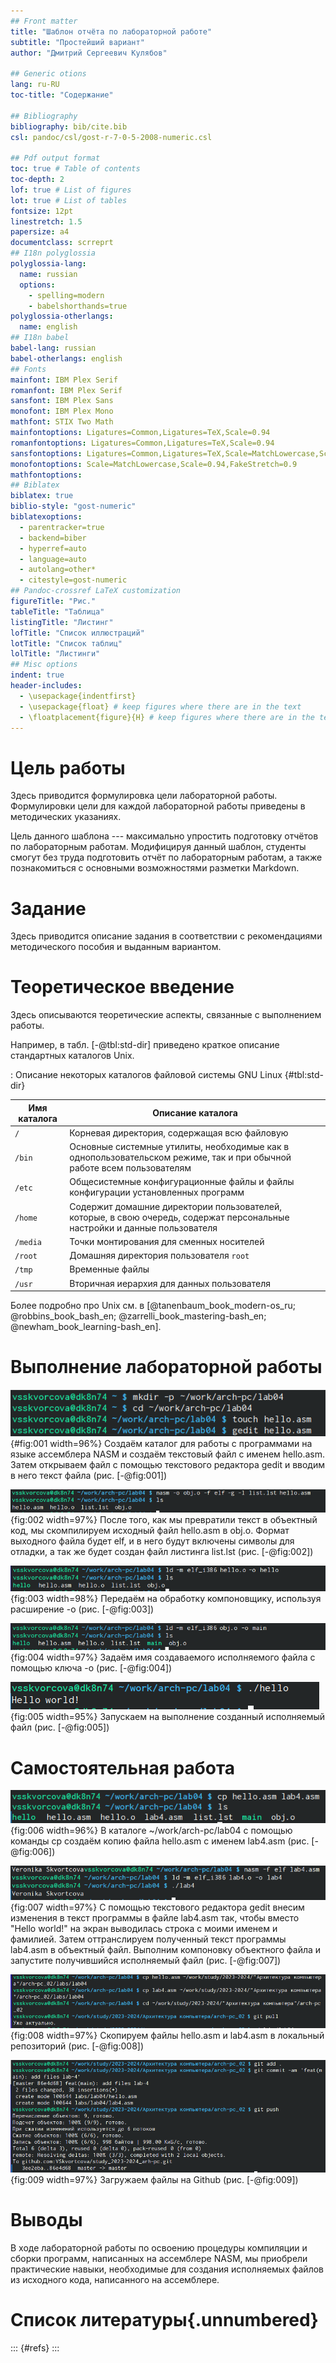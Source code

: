 ```yaml
---
## Front matter
title: "Шаблон отчёта по лабораторной работе"
subtitle: "Простейший вариант"
author: "Дмитрий Сергеевич Кулябов"

## Generic otions
lang: ru-RU
toc-title: "Содержание"

## Bibliography
bibliography: bib/cite.bib
csl: pandoc/csl/gost-r-7-0-5-2008-numeric.csl

## Pdf output format
toc: true # Table of contents
toc-depth: 2
lof: true # List of figures
lot: true # List of tables
fontsize: 12pt
linestretch: 1.5
papersize: a4
documentclass: scrreprt
## I18n polyglossia
polyglossia-lang:
  name: russian
  options:
	- spelling=modern
	- babelshorthands=true
polyglossia-otherlangs:
  name: english
## I18n babel
babel-lang: russian
babel-otherlangs: english
## Fonts
mainfont: IBM Plex Serif
romanfont: IBM Plex Serif
sansfont: IBM Plex Sans
monofont: IBM Plex Mono
mathfont: STIX Two Math
mainfontoptions: Ligatures=Common,Ligatures=TeX,Scale=0.94
romanfontoptions: Ligatures=Common,Ligatures=TeX,Scale=0.94
sansfontoptions: Ligatures=Common,Ligatures=TeX,Scale=MatchLowercase,Scale=0.94
monofontoptions: Scale=MatchLowercase,Scale=0.94,FakeStretch=0.9
mathfontoptions:
## Biblatex
biblatex: true
biblio-style: "gost-numeric"
biblatexoptions:
  - parentracker=true
  - backend=biber
  - hyperref=auto
  - language=auto
  - autolang=other*
  - citestyle=gost-numeric
## Pandoc-crossref LaTeX customization
figureTitle: "Рис."
tableTitle: "Таблица"
listingTitle: "Листинг"
lofTitle: "Список иллюстраций"
lotTitle: "Список таблиц"
lolTitle: "Листинги"
## Misc options
indent: true
header-includes:
  - \usepackage{indentfirst}
  - \usepackage{float} # keep figures where there are in the text
  - \floatplacement{figure}{H} # keep figures where there are in the text
---
```


# Цель работы

Здесь приводится формулировка цели лабораторной работы. Формулировки
цели для каждой лабораторной работы приведены в методических
указаниях.

Цель данного шаблона --- максимально упростить подготовку отчётов по
лабораторным работам.  Модифицируя данный шаблон, студенты смогут без
труда подготовить отчёт по лабораторным работам, а также познакомиться
с основными возможностями разметки Markdown.

# Задание

Здесь приводится описание задания в соответствии с рекомендациями
методического пособия и выданным вариантом.

# Теоретическое введение

Здесь описываются теоретические аспекты, связанные с выполнением работы.

Например, в табл. [-@tbl:std-dir] приведено краткое описание стандартных каталогов Unix.

: Описание некоторых каталогов файловой системы GNU Linux {#tbl:std-dir}

| Имя каталога | Описание каталога                                                                                                          |
|--------------|----------------------------------------------------------------------------------------------------------------------------|
| `/`          | Корневая директория, содержащая всю файловую                                                                               |
| `/bin `      | Основные системные утилиты, необходимые как в однопользовательском режиме, так и при обычной работе всем пользователям     |
| `/etc`       | Общесистемные конфигурационные файлы и файлы конфигурации установленных программ                                           |
| `/home`      | Содержит домашние директории пользователей, которые, в свою очередь, содержат персональные настройки и данные пользователя |
| `/media`     | Точки монтирования для сменных носителей                                                                                   |
| `/root`      | Домашняя директория пользователя  `root`                                                                                   |
| `/tmp`       | Временные файлы                                                                                                            |
| `/usr`       | Вторичная иерархия для данных пользователя                                                                                 |

Более подробно про Unix см. в [@tanenbaum_book_modern-os_ru; @robbins_book_bash_en; @zarrelli_book_mastering-bash_en; @newham_book_learning-bash_en].

# Выполнение лабораторной работы

![Создание каталога](image/01.png){#fig:001 width=96%}
Создаём каталог для работы с программами на языке ассемблера NASM и создаём текстовый файл с именем hello.asm. Затем открываем файл с помощью текстового редактора gedit и вводим в него текст файла (рис. [-@fig:001])

![Превращение в объектный код](image/02.png){fig:002 width=97%}
После того, как мы превратили текст в объектный код, мы скомпилируем исходный файл hello.asm в obj.o. Формат выходного файла будет elf, и в него будут включены символы для отладки, а так же будет создан файл листинга list.lst (рис. [-@fig:002])

![Передаём на обработку компоновщику](image/03.png){fig:003 width=98%}
Передаём на обработку компоновщику, используя расширение -o (рис. [-@fig:003])

![Задаём имя](image/04.png){fig:004 width=97%}
Задаём имя создаваемого исполняемого файла с помощью ключа -o (рис. [-@fig:004])

![Запуск файла](image/05.png){fig:005 width=95%}
Запускаем на выполнение созданный исполняемый файл (рис. [-@fig:005])

# Самостоятельная работа 

![lab4](image/06.png){fig:006 width=96%}
В каталоге ~/work/arch-pc/lab04 с помощью команды cp создаём копию файла hello.asm с именем lab4.asm (рис. [-@fig:006])

![Компановка](image/07.png){fig:007 width=97%}
С помощью текстового редактора gedit внесим изменения в текст программы в файле lab4.asm так, чтобы вместо "Hello world!" на экран выводилась строка с моими именем и фамилией. Затем оттранслируем полученный текст программы lab4.asm в объектный файл. Выполним компоновку объектного файла и запустите получившийся исполняемый файл (рис. [-@fig:007])

![Копируем в репозиторий](image/08.png){fig:008 width=97%}
Скопируем файлы hello.asm и lab4.asm в локальный репозиторий (рис. [-@fig:008])

![Загружаем на Github](image/09.png){fig:009 width=97%}
Загружаем файлы на Github (рис. [-@fig:009])

# Выводы

В ходе лабораторной работы по освоению процедуры компиляции и сборки программ, написанных на ассемблере NASM, мы приобрели практические навыки, необходимые для создания исполняемых файлов из исходного кода, написанного на ассемблере.

# Список литературы{.unnumbered}

::: {#refs}
:::
